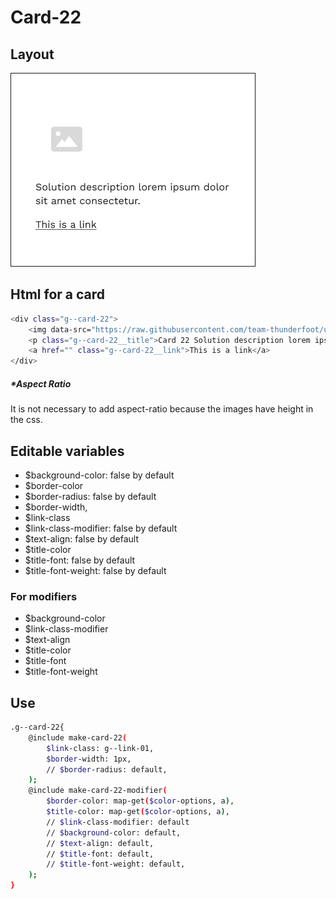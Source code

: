 # Card-22

## Layout

![alt text][card-22]

[card-22]: /src/img/global-components/card/card-22.png

## Html for a card

```sh
<div class="g--card-22">
    <img data-src="https://raw.githubusercontent.com/team-thunderfoot/ui/main/src/img/global-components/rounded-img-placeholder.png" src="/src/img/global-components/placeholder.jpg" alt="alt text" class="g--card-22__media g--lazy-01">
    <p class="g--card-22__title">Card 22 Solution description lorem ipsum dolor sit amet consectetur.</p>
    <a href="" class="g--card-22__link">This is a link</a>
</div>
```

##### \*Aspect Ratio

It is not necessary to add aspect-ratio because the images have height in the css.

## Editable variables

- $background-color: false by default
- $border-color
- $border-radius: false by default
- $border-width,
- $link-class
- $link-class-modifier: false by default
- $text-align: false by default
- $title-color
- $title-font: false by default
- $title-font-weight: false by default

### For modifiers

- $background-color
- $link-class-modifier
- $text-align
- $title-color
- $title-font
- $title-font-weight

## Use

```sh
.g--card-22{
    @include make-card-22(
        $link-class: g--link-01,
        $border-width: 1px,
        // $border-radius: default,
    );
    @include make-card-22-modifier(
        $border-color: map-get($color-options, a),
        $title-color: map-get($color-options, a),
        // $link-class-modifier: default
        // $background-color: default,
        // $text-align: default,
        // $title-font: default,
        // $title-font-weight: default,
    );
}
```
